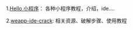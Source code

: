 1.[Hello 小程序](http://www.helloxcx.com/)：
各种小程序教程，介绍，ide....

2.[weapp-ide-crack](https://github.com/gavinkwoe/weapp-ide-crack):
	相关资源、破解步骤、使用教程

